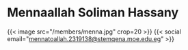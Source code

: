 # Mennaallah Soliman Hassany
{{< image src="/members/menna.jpg" crop=20 >}}
{{< social email="mennatoallah.2319138@stemqena.moe.edu.eg" >}}
